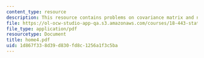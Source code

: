 ```yaml
---
content_type: resource
description: This resource contains problems on covariance matrix and normal distribution.
file: https://ol-ocw-studio-app-qa.s3.amazonaws.com/courses/18-443-statistics-for-applications-fall-2006/1d867f338d39d830fd8c1256a1f3c5ba_home4.pdf
file_type: application/pdf
resourcetype: Document
title: home4.pdf
uid: 1d867f33-8d39-d830-fd8c-1256a1f3c5ba
---
```

